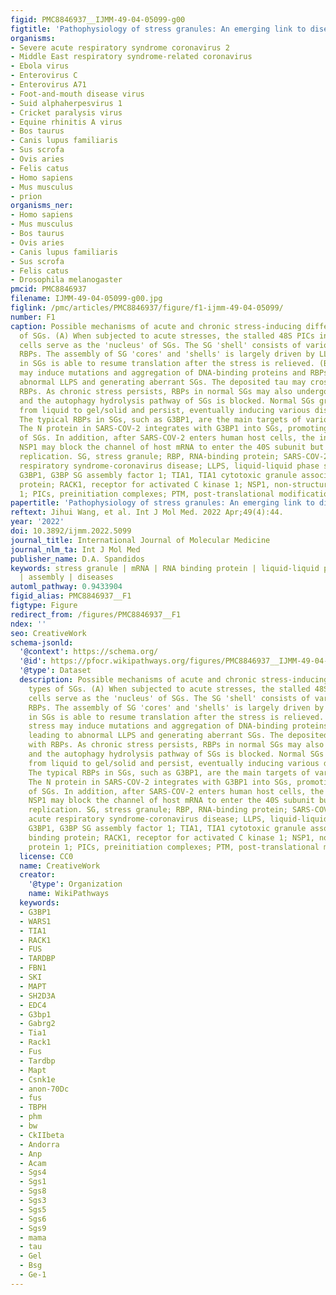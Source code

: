 ```yaml
---
figid: PMC8846937__IJMM-49-04-05099-g00
figtitle: 'Pathophysiology of stress granules: An emerging link to diseases (Review)'
organisms:
- Severe acute respiratory syndrome coronavirus 2
- Middle East respiratory syndrome-related coronavirus
- Ebola virus
- Enterovirus C
- Enterovirus A71
- Foot-and-mouth disease virus
- Suid alphaherpesvirus 1
- Cricket paralysis virus
- Equine rhinitis A virus
- Bos taurus
- Canis lupus familiaris
- Sus scrofa
- Ovis aries
- Felis catus
- Homo sapiens
- Mus musculus
- prion
organisms_ner:
- Homo sapiens
- Mus musculus
- Bos taurus
- Ovis aries
- Canis lupus familiaris
- Sus scrofa
- Felis catus
- Drosophila melanogaster
pmcid: PMC8846937
filename: IJMM-49-04-05099-g00.jpg
figlink: /pmc/articles/PMC8846937/figure/f1-ijmm-49-04-05099/
number: F1
caption: Possible mechanisms of acute and chronic stress-inducing different types
  of SGs. (A) When subjected to acute stresses, the stalled 48S PICs in eukaryotic
  cells serve as the 'nucleus' of SGs. The SG 'shell' consists of various dynamic
  RBPs. The assembly of SG 'cores' and 'shells' is largely driven by LLPS. The mRNA
  in SGs is able to resume translation after the stress is relieved. (B) Chronic stress
  may induce mutations and aggregation of DNA-binding proteins and RBPs, leading to
  abnormal LLPS and generating aberrant SGs. The deposited tau may cross-link with
  RBPs. As chronic stress persists, RBPs in normal SGs may also undergo mutations
  and the autophagy hydrolysis pathway of SGs is blocked. Normal SGs gradually change
  from liquid to gel/solid and persist, eventually inducing various diseases. (C)
  The typical RBPs in SGs, such as G3BP1, are the main targets of various viruses.
  The N protein in SARS-COV-2 integrates with G3BP1 into SGs, promoting the degeneration
  of SGs. In addition, after SARS-COV-2 enters human host cells, the initially synthesized
  NSP1 may block the channel of host mRNA to enter the 40S subunit but promote viral
  replication. SG, stress granule; RBP, RNA-binding protein; SARS-COV-2, severe acute
  respiratory syndrome-coronavirus disease; LLPS, liquid-liquid phase separation;
  G3BP1, G3BP SG assembly factor 1; TIA1, TIA1 cytotoxic granule associated RNA binding
  protein; RACK1, receptor for activated C kinase 1; NSP1, non-structural protein
  1; PICs, preinitiation complexes; PTM, post-translational modification.
papertitle: 'Pathophysiology of stress granules: An emerging link to diseases (Review).'
reftext: Jihui Wang, et al. Int J Mol Med. 2022 Apr;49(4):44.
year: '2022'
doi: 10.3892/ijmm.2022.5099
journal_title: International Journal of Molecular Medicine
journal_nlm_ta: Int J Mol Med
publisher_name: D.A. Spandidos
keywords: stress granule | mRNA | RNA binding protein | liquid-liquid phase separation
  | assembly | diseases
automl_pathway: 0.9433904
figid_alias: PMC8846937__F1
figtype: Figure
redirect_from: /figures/PMC8846937__F1
ndex: ''
seo: CreativeWork
schema-jsonld:
  '@context': https://schema.org/
  '@id': https://pfocr.wikipathways.org/figures/PMC8846937__IJMM-49-04-05099-g00.html
  '@type': Dataset
  description: Possible mechanisms of acute and chronic stress-inducing different
    types of SGs. (A) When subjected to acute stresses, the stalled 48S PICs in eukaryotic
    cells serve as the 'nucleus' of SGs. The SG 'shell' consists of various dynamic
    RBPs. The assembly of SG 'cores' and 'shells' is largely driven by LLPS. The mRNA
    in SGs is able to resume translation after the stress is relieved. (B) Chronic
    stress may induce mutations and aggregation of DNA-binding proteins and RBPs,
    leading to abnormal LLPS and generating aberrant SGs. The deposited tau may cross-link
    with RBPs. As chronic stress persists, RBPs in normal SGs may also undergo mutations
    and the autophagy hydrolysis pathway of SGs is blocked. Normal SGs gradually change
    from liquid to gel/solid and persist, eventually inducing various diseases. (C)
    The typical RBPs in SGs, such as G3BP1, are the main targets of various viruses.
    The N protein in SARS-COV-2 integrates with G3BP1 into SGs, promoting the degeneration
    of SGs. In addition, after SARS-COV-2 enters human host cells, the initially synthesized
    NSP1 may block the channel of host mRNA to enter the 40S subunit but promote viral
    replication. SG, stress granule; RBP, RNA-binding protein; SARS-COV-2, severe
    acute respiratory syndrome-coronavirus disease; LLPS, liquid-liquid phase separation;
    G3BP1, G3BP SG assembly factor 1; TIA1, TIA1 cytotoxic granule associated RNA
    binding protein; RACK1, receptor for activated C kinase 1; NSP1, non-structural
    protein 1; PICs, preinitiation complexes; PTM, post-translational modification.
  license: CC0
  name: CreativeWork
  creator:
    '@type': Organization
    name: WikiPathways
  keywords:
  - G3BP1
  - WARS1
  - TIA1
  - RACK1
  - FUS
  - TARDBP
  - FBN1
  - SKI
  - MAPT
  - SH2D3A
  - EDC4
  - G3bp1
  - Gabrg2
  - Tia1
  - Rack1
  - Fus
  - Tardbp
  - Mapt
  - Csnk1e
  - anon-70Dc
  - fus
  - TBPH
  - phm
  - bw
  - CkIIbeta
  - Andorra
  - Anp
  - Acam
  - Sgs4
  - Sgs1
  - Sgs8
  - Sgs3
  - Sgs5
  - Sgs6
  - Sgs9
  - mama
  - tau
  - Gel
  - Bsg
  - Ge-1
---
```

